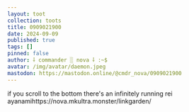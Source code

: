 ```yaml
---
layout: toot
collection: toots
title: 0909021900
date: 2024-09-09
published: true
tags: []
pinned: false
author: ⸸ commander ░ nova ⸸ :~$
avatar: /img/avatar/daemon.jpeg
mastodon: https://mastodon.online/@cmdr_nova/0909021900
---
```


if you scroll to the bottom there's an infinitely running rei ayanamihttps://nova.mkultra.monster/linkgarden/
